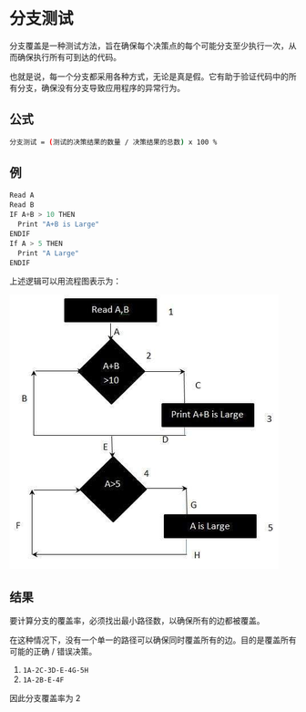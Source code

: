 # 分支测试

分支覆盖是一种测试方法，旨在确保每个决策点的每个可能分支至少执行一次，从而确保执行所有可到达的代码。

也就是说，每一个分支都采用各种方式，无论是真是假。它有助于验证代码中的所有分支，确保没有分支导致应用程序的异常行为。

## 公式

```bash
分支测试 = (测试的决策结果的数量 / 决策结果的总数) x 100 %
```

## 例

```c
Read A
Read B
IF A+B > 10 THEN
  Print "A+B is Large"
ENDIF
If A > 5 THEN
  Print "A Large"
ENDIF
```

上述逻辑可以用流程图表示为：

![流程图](../screenshot/2019-04-23-14-44-07.png)

## 结果

要计算分支的覆盖率，必须找出最小路径数，以确保所有的边都被覆盖。

在这种情况下，没有一个单一的路径可以确保同时覆盖所有的边。目的是覆盖所有可能的正确 / 错误决策。

1. `1A-2C-3D-E-4G-5H`
1. `1A-2B-E-4F`

因此分支覆盖率为 2
